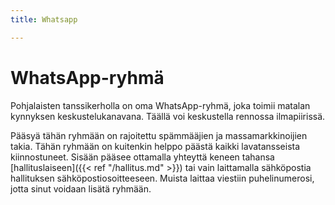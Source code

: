 ```yaml
---
title: Whatsapp

---
```

# WhatsApp-ryhmä

Pohjalaisten tanssikerholla on oma WhatsApp-ryhmä, joka toimii matalan kynnyksen keskustelukanavana. Täällä voi keskustella rennossa ilmapiirissä.

Pääsyä tähän ryhmään on rajoitettu spämmääjien ja massamarkkinoijien takia. Tähän ryhmään on kuitenkin helppo päästä kaikki lavatansseista kiinnostuneet. Sisään pääsee ottamalla yhteyttä keneen tahansa [hallituslaiseen]({{< ref "/hallitus.md" >}}) tai vain laittamalla sähköpostia hallituksen sähköpostiosoitteeseen. Muista laittaa viestiin puhelinumerosi, jotta sinut voidaan lisätä ryhmään.